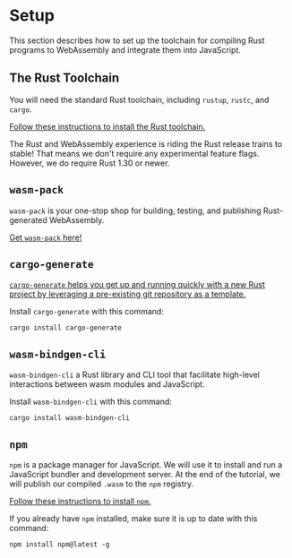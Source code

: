 # Setup

This section describes how to set up the toolchain for compiling Rust programs
to WebAssembly and integrate them into JavaScript.

## The Rust Toolchain

You will need the standard Rust toolchain, including `rustup`, `rustc`, and
`cargo`.

[Follow these instructions to install the Rust toolchain.][rust-install]

The Rust and WebAssembly experience is riding the Rust release trains to stable!
That means we don't require any experimental feature flags. However, we do
require Rust 1.30 or newer.

## `wasm-pack`

`wasm-pack` is your one-stop shop for building, testing, and publishing
Rust-generated WebAssembly.

[Get `wasm-pack` here!][wasm-pack-install]

## `cargo-generate`

[`cargo-generate` helps you get up and running quickly with a new Rust project
by leveraging a pre-existing git repository as a template.][cargo-generate]

Install `cargo-generate` with this command:

```
cargo install cargo-generate
```

## `wasm-bindgen-cli`

`wasm-bindgen-cli` a Rust library and CLI tool that facilitate high-level
interactions between wasm modules and JavaScript.

Install `wasm-bindgen-cli` with this command:

```
cargo install wasm-bindgen-cli
```

## `npm`

`npm` is a package manager for JavaScript. We will use it to install and run a
JavaScript bundler and development server. At the end of the tutorial, we will
publish our compiled `.wasm` to the `npm` registry.

[Follow these instructions to install `npm`.][npm-install]

If you already have `npm` installed, make sure it is up to date with this
command:

```
npm install npm@latest -g
```

[rust-install]: https://www.rust-lang.org/tools/install
[npm-install]: https://www.npmjs.com/get-npm
[wasm-pack]: https://github.com/rustwasm/wasm-pack
[cargo-generate]: https://github.com/ashleygwilliams/cargo-generate
[wasm-pack-install]: https://rustwasm.github.io/wasm-pack/installer/
